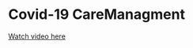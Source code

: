 # Covid-19 CareManagment
[Watch video here](https://www.youtube.com/watch?v=gSPOzlMtnzo&feature=youtu.be)
